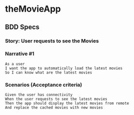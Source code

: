 # theMovieApp
## BDD Specs

### Story: User requests to see the Movies

### Narrative #1

```
As a user
I want the app to automatically load the latest movies
So I can know what are the latest movies
```

### Scenarios (Acceptance criteria)
```
Given the user has connectivity
When the user requests to see the latest movies
Then the app should display the latest movies from remote
And replace the cached movies with new movies
```
